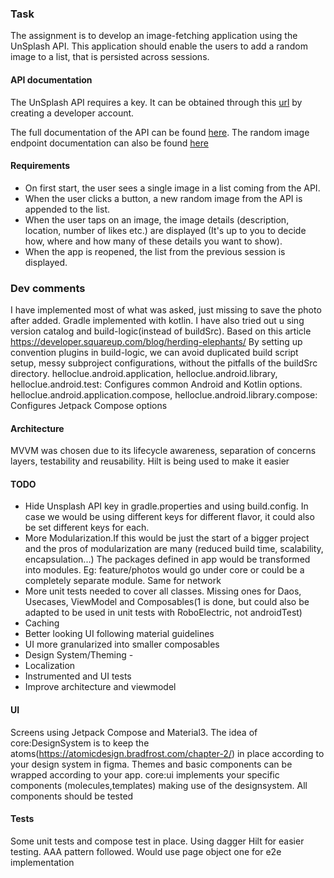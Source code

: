 
### Task
The assignment is to develop an image-fetching application using the UnSplash API. This application should enable the users to add a random image to a list, that is persisted across sessions.

#### API documentation
The UnSplash API requires a key. It can be obtained through this [url](https://unsplash.com/documentation#creating-a-developer-account) by creating a developer account.

The full documentation of the API can be found [here](https://unsplash.com/documentation).
The random image endpoint documentation can also be found [here](https://unsplash.com/documentation#get-a-random-photo)

#### Requirements

- On first start, the user sees a single image in a list coming from the API.
- When the user clicks a button, a new random image from the API is appended to the list.
- When the user taps on an image, the image details (description, location, number of likes etc.) are displayed (It's up to you to decide how, where and how many of these details you want to show).
- When the app is reopened, the list from the previous session is displayed.


### Dev comments
I have implemented most of what was asked, just missing to save the photo after added.
Gradle implemented with kotlin. I have also tried out u sing version catalog and build-logic(instead of buildSrc). Based on this article https://developer.squareup.com/blog/herding-elephants/
By setting up convention plugins in build-logic, we can avoid duplicated build script setup, messy subproject configurations, without the pitfalls of the buildSrc directory.
helloclue.android.application, helloclue.android.library, helloclue.android.test: Configures common Android and Kotlin options.
helloclue.android.application.compose, helloclue.android.library.compose: Configures Jetpack Compose options

#### Architecture
MVVM was chosen due to its lifecycle awareness, separation of concerns layers, testability and reusability.
Hilt is being used to make it easier

#### TODO
- Hide Unsplash API key in gradle.properties and using build.config. In case we would be using different keys for different flavor, it could also be set different keys for each.
- More Modularization.If this would be just the start of a bigger project and the pros of modularization are many (reduced build time, scalability, encapsulation...)  The packages defined in app would be transformed into modules. Eg: feature/photos would go under core or could be a completely separate module. Same for network
- More unit tests needed to cover all classes. Missing ones for Daos, Usecases, ViewModel and Composables(1 is done, but could also be adapted to be used in unit tests with RoboElectric, not androidTest)
- Caching
- Better looking UI following material guidelines
- UI more granularized into smaller composables
- Design System/Theming - 
- Localization
- Instrumented and UI tests
- Improve architecture and viewmodel

#### UI
Screens using Jetpack Compose and Material3.
The idea of core:DesignSystem is to keep the atoms(https://atomicdesign.bradfrost.com/chapter-2/) in place according to your design system in figma.
Themes and basic components can be wrapped according to your app.
core:ui implements your specific components (molecules,templates) making use of the designsystem. All components should be tested

#### Tests
Some unit tests and compose test in place. Using dagger Hilt for easier testing.
AAA pattern followed. Would use page object one for e2e implementation
